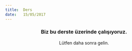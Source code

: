 ```yaml
---
title:  Ders
date:   15/05/2017
---
```


### <center>Biz bu derste üzerinde çalışıyoruz.</center>
<center>Lütfen daha sonra gelin.</center>
